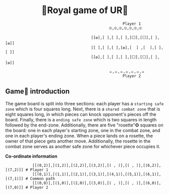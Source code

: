 <h1> <center>👑Royal game of UR👑 </center></h1>

                                                        Player 1
                                                  ⦶,⦶,⦶,⦶,⦶,⦶,⦶
      
                                          [[✪],[ ],[ ],[ ],[⬜],[⬜],[ ],[✪]]
                                          [[ ],[ ],[ ],[✪],[  ] ,[  ],[ ],[ ]]
                                          [[✪],[ ],[ ],[ ],[⬜],[⬜],[ ],[✪]]
      
                                                  ⦵,⦵,⦵,⦵,⦵,⦵,⦵
                                                        Player 2

## Game🎲 introduction
The game board is split into three sections: each player has a `starting safe zone` which is four squares long. Next, there is a `shared combat zone` that is eight squares long, in which pieces can knock opponent's pieces off the board. Finally, there is a `ending safe zone` which is two squares in length followed by the end-zone. Additionally, there are five "rosette"✪ squares on the board: one in each player's starting zone, one in the combat zone, and one in each player's ending zone. When a piece lands on a rosette, the owner of that piece gets another move. Additionally, the rosette in the combat zone serves as another safe zone for whichever piece occupies it. 

**Co-ordinate information**
```
            [[(0,2)],[(1,2)],[(2,2)],[(3,2)],[( , )],[( , )],[(6,2)],[(7,2)]] # Player 1
            [[(0,1)],[(1,1)],[(2,1)],[(3,1)],[(4,1)],[(5,1)],[(6,1)],[(7,1)]] # Common path
            [[(0,0)],[(1,0)],[(2,0)],[(3,0)],[( , )],[( , )],[(6,0)],[(7,0)]] # Player 2
```
